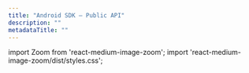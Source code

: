 ```yaml
---
title: "Android SDK – Public API"
description: ""
metadataTitle: ""
---
```


import Zoom from 'react-medium-image-zoom';
import 'react-medium-image-zoom/dist/styles.css';
